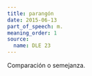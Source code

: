 ```yaml
---
title: parangón
date: 2015-06-13
part_of_speech: m.
meaning_order: 1
source:
  name: DLE 23
---
```


Comparación o semejanza.
